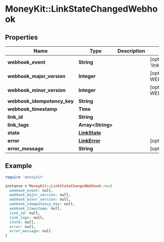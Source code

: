 # MoneyKit::LinkStateChangedWebhook

## Properties

| Name | Type | Description | Notes |
| ---- | ---- | ----------- | ----- |
| **webhook_event** | **String** |  | [optional][default to &#39;link.state_changed&#39;] |
| **webhook_major_version** | **Integer** |  | [optional][default to WEBHOOK_MAJOR_VERSION::N1] |
| **webhook_minor_version** | **Integer** |  | [optional][default to WEBHOOK_MINOR_VERSION::N0] |
| **webhook_idempotency_key** | **String** |  |  |
| **webhook_timestamp** | **Time** |  |  |
| **link_id** | **String** |  |  |
| **link_tags** | **Array&lt;String&gt;** |  |  |
| **state** | [**LinkState**](LinkState.md) |  |  |
| **error** | [**LinkError**](LinkError.md) |  | [optional] |
| **error_message** | **String** |  | [optional] |

## Example

```ruby
require 'moneykit'

instance = MoneyKit::LinkStateChangedWebhook.new(
  webhook_event: null,
  webhook_major_version: null,
  webhook_minor_version: null,
  webhook_idempotency_key: null,
  webhook_timestamp: null,
  link_id: null,
  link_tags: null,
  state: null,
  error: null,
  error_message: null
)
```


